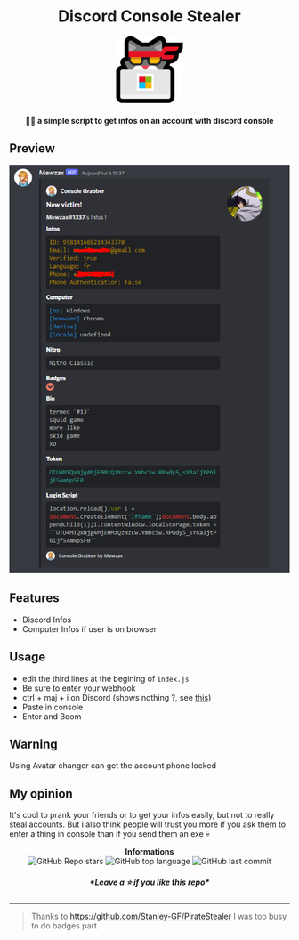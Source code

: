 <h1 align="center">Discord Console Stealer</h1>
<p align="center">
<img src="./logo.png">
</p>

<h4 align='center'>🐱‍💻 a simple script to get infos on an account with discord console</h4>

## Preview

<img src="./Capture.PNG">

## Features

- Discord Infos
- Computer Infos if user is on browser

## Usage

- edit the third lines at the begining of `index.js`
- Be sure to enter your webhook
- ctrl + maj + i on Discord (shows nothing ?, see [this](guide/README.md))
- Paste in console
- Enter and Boom

## Warning

Using Avatar changer can get the account phone locked

## My opinion

It's cool to prank your friends or to get your infos easily, but not to really steal accounts.
But i also think people will trust you more if you ask them to enter a thing in console than if you send them an exe 💀

<p align="center"> 
    <b>Informations</b><br>
    <img alt="GitHub Repo stars" src="https://img.shields.io/github/stars/Mewzax/Discord-Console-Stealer?style=social">
    <img alt="GitHub top language" src="https://img.shields.io/github/languages/top/Mewzax/Discord-Console-Stealer">
    <img alt="GitHub last commit" src="https://img.shields.io/github/last-commit/Mewzax/Discord-Console-Stealer">
</p>


<h5 align="center">*Leave a ⭐ if you like this repo*</h5>



---

> Thanks to https://github.com/Stanley-GF/PirateStealer I was too busy to do badges part